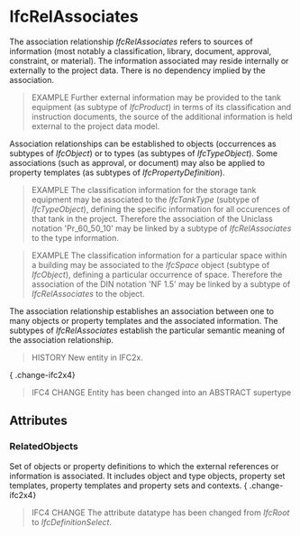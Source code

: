 # IfcRelAssociates

The association relationship _IfcRelAssociates_ refers to sources of information (most notably a classification, library, document, approval, constraint, or material). The information associated may reside internally or externally to the project data. There is no dependency implied by the association.
<!-- end of short definition -->

> EXAMPLE Further external information may be provided to the tank equipment (as subtype of _IfcProduct_) in terms of its classification and instruction documents, the source of the additional information is held external to the project data model.

Association relationships can be established to objects (occurrences as subtypes of _IfcObject_) or to types (as subtypes of _IfcTypeObject_). Some associations (such as approval, or document) may also be applied to property templates (as subtypes of _IfcPropertyDefinition_).

> EXAMPLE The classification information for the storage tank equipment may be associated to the _IfcTankType_ (subtype of _IfcTypeObject_), defining the specific information for all occurences of that tank in the project. Therefore the association of the Uniclass notation 'Pr_60_50_10' may be linked by a subtype of _IfcRelAssociates_ to the type information.

> EXAMPLE The classification information for a particular space within a building may be associated to the _IfcSpace_ object (subtype of _IfcObject_), defining a particular occurrence of space. Therefore the association of the DIN notation 'NF 1.5' may be linked by a subtype of _IfcRelAssociates_ to the object.

The association relationship establishes an association between one to many objects or property templates and the associated information. The subtypes of _IfcRelAssociates_ establish the particular semantic meaning of the association relationship.

> HISTORY New entity in IFC2x.

{ .change-ifc2x4}
> IFC4 CHANGE Entity has been changed into an ABSTRACT supertype

## Attributes

### RelatedObjects
Set of objects or property definitions to which the external references or information is associated. It includes object and type objects, property set templates, property templates and property sets and contexts.
{ .change-ifc2x4}
> IFC4 CHANGE The attribute datatype has been changed from _IfcRoot_ to _IfcDefinitionSelect_.
